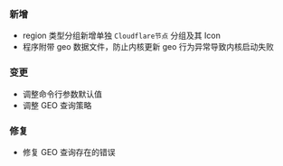 ### 新增

- region 类型分组新增单独 `Cloudflare节点` 分组及其 Icon
- 程序附带 geo 数据文件，防止内核更新 geo 行为异常导致内核启动失败

### 变更

- 调整命令行参数默认值
- 调整 GEO 查询策略

### 修复

- 修复 GEO 查询存在的错误
